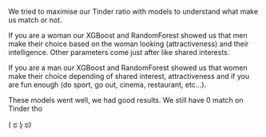 We tried to maximise our Tinder ratio with models to understand what make us match or not. 

If you are a woman our XGBoost and RandomForest showed us that men make their choice based on the woman looking (attractiveness) and their intelligence. Other parameters come just after like shared interests. 

If you are a man our XGBoost and RandomForest showed us that women make their choice depending of shared interest, attractiveness and if you are fun enough (do sport, go out, cinema, restaurant, etc...). 


These models went well, we had good results. We still have 0 match on Tinder tho

( ಥ ʖ̯ ಥ)
